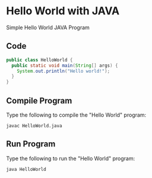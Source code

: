 # Hello World with JAVA

Simple Hello World JAVA Program

## Code

```java
public class HelloWorld {
  public static void main(String[] args) {
    System.out.println("Hello world!");
  }
}
```


## Compile Program

Type the following to compile the "Hello World" program:

```
javac HelloWorld.java
```

## Run Program

Type the following to run the "Hello World" program:

```
java HelloWorld
```
